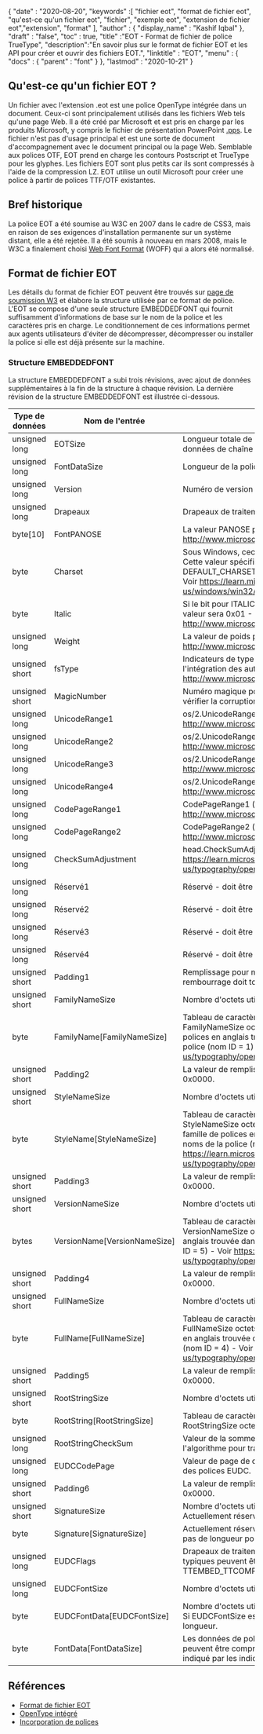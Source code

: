 {
  "date" : "2020-08-20",
  "keywords" :[ "fichier eot", "format de fichier eot", "qu'est-ce qu'un fichier eot", "fichier", "exemple eot", "extension de fichier eot","extension", "format" ],
  "author" : {
    "display_name" : "Kashif Iqbal"
},
  "draft" : "false",
  "toc" : true,
  "title" :"EOT - Format de fichier de police TrueType",
  "description":"En savoir plus sur le format de fichier EOT et les API pour créer et ouvrir des fichiers EOT.",
  "linktitle" : "EOT",
  "menu" : {
    "docs" : {
      "parent" : "font"
}
},
  "lastmod" : "2020-10-21"
}

## Qu'est-ce qu'un fichier EOT ?

Un fichier avec l'extension .eot est une police OpenType intégrée dans un document. Ceux-ci sont principalement utilisés dans les fichiers Web tels qu'une page Web. Il a été créé par Microsoft et est pris en charge par les produits Microsoft, y compris le fichier de présentation PowerPoint [.pps](/fr/presentation/pps). Le fichier n'est pas d'usage principal et est une sorte de document d'accompagnement avec le document principal ou la page Web. Semblable aux polices OTF, EOT prend en charge les contours Postscript et TrueType pour les glyphes. Les fichiers EOT sont plus petits car ils sont compressés à l'aide de la compression LZ. EOT utilise un outil Microsoft pour créer une police à partir de polices TTF/OTF existantes.

## Bref historique

La police EOT a été soumise au W3C en 2007 dans le cadre de CSS3, mais en raison de ses exigences d'installation permanente sur un système distant, elle a été rejetée. Il a été soumis à nouveau en mars 2008, mais le W3C a finalement choisi [Web Font Format](/fr/font/woff/) (WOFF) qui a alors été normalisé.

## Format de fichier EOT

Les détails du format de fichier EOT peuvent être trouvés sur [page de soumission W3](https://www.w3.org/Submission/EOT/#FileFormat) et élabore la structure utilisée par ce format de police. L'EOT se compose d'une seule structure EMBEDDEDFONT qui fournit suffisamment d'informations de base sur le nom de la police et les caractères pris en charge. Le conditionnement de ces informations permet aux agents utilisateurs d'éviter de décompresser, décompresser ou installer la police si elle est déjà présente sur la machine.

### Structure EMBEDDEDFONT
La structure EMBEDDEDFONT a subi trois révisions, avec ajout de données supplémentaires à la fin de la structure à chaque révision. La dernière révision de la structure EMBEDDEDFONT est illustrée ci-dessous.

|Type de données|Nom de l'entrée|Description|
---|---|---|
|unsigned long|EOTSize|Longueur totale de la structure en octets (y compris les données de chaîne et de police)|
|unsigned long|FontDataSize|Longueur de la police OpenType (FontData) en octets|
|unsigned long|Version|Numéro de version de ce format - 0x00020002|
|unsigned long|Drapeaux|Drapeaux de traitement|
|byte[10]|FontPANOSE|La valeur PANOSE pour cette police - Voir http://www.microsoft.com/typography/otspec/os2.htm#pan|
|byte|Charset|Sous Windows, ceci est dérivé de TEXTMETRIC.tmCharSet. Cette valeur spécifie le jeu de caractères de la police. DEFAULT_CHARSET (0x01) n'indique aucune préférence. - Voir https://learn.microsoft.com/en-us/windows/win32/api/wingdi/ns-wingdi-textmetrica|
|byte|Italic|Si le bit pour ITALIC est défini dans OS/2.fsSelection, la valeur sera 0x01 - Voir http://www.microsoft.com/typography/otspec/os2.htm#fss|
|unsigned long|Weight|La valeur de poids pour cette police - Voir http://www.microsoft.com/typography/otspec/os2.htm#wtc|
|unsigned short|fsType|Indicateurs de type qui fournissent des informations sur l'intégration des autorisations - Voir http://www.microsoft.com/typography/otspec/os2.htm#fst|
|unsigned short|MagicNumber|Numéro magique pour le fichier EOT - 0x504C. Utilisé pour vérifier la corruption des données.|
|unsigned long|UnicodeRange1|os/2.UnicodeRange1 (bits 0-31) - Voir http://www.microsoft.com/typography/otspec/os2.htm#ur|
|unsigned long|UnicodeRange2|os/2.UnicodeRange2 (bits 32-63) - Voir http://www.microsoft.com/typography/otspec/os2.htm#ur|
|unsigned long|UnicodeRange3|os/2.UnicodeRange3 (bits 64-95) - Voir http://www.microsoft.com/typography/otspec/os2.htm#ur|
|unsigned long|UnicodeRange4|os/2.UnicodeRange4 (bits 96-127) - Voir http://www.microsoft.com/typography/otspec/os2.htm#ur|
|unsigned long|CodePageRange1|CodePageRange1 (bits 0-31) - Voir http://www.microsoft.com/typography/otspec/os2.htm#cpr|
|unsigned long|CodePageRange2|CodePageRange2 (bits 32-63) - Voir http://www.microsoft.com/typography/otspec/os2.htm#cpr|
|unsigned long|CheckSumAdjustment|head.CheckSumAdjustment - Voir https://learn.microsoft.com/en-us/typography/opentype/spec/head|
|unsigned long|Réservé1|Réservé - doit être 0|
|unsigned long|Réservé2|Réservé - doit être 0|
|unsigned long|Réservé3|Réservé - doit être 0|
|unsigned long|Réservé4|Réservé - doit être 0|
|unsigned short|Padding1|Remplissage pour maintenir l'alignement long. La valeur de rembourrage doit toujours être définie sur 0x0000.|
|unsigned short|FamilyNameSize|Nombre d'octets utilisés par le tableau FamilyName|
|byte|FamilyName[FamilyNameSize]|Tableau de caractères UTF-16 d'une longueur de FamilyNameSize octets. Il s'agit de la chaîne de la famille de polices en anglais trouvée dans le tableau des noms de la police (nom ID = 1) - Voir https://learn.microsoft.com/en-us/typography/opentype/spec/name|
|unsigned short|Padding2|La valeur de remplissage doit toujours être définie sur 0x0000.|
|unsigned short|StyleNameSize|Nombre d'octets utilisés par StyleName|
|byte|StyleName[StyleNameSize]|Tableau de caractères UTF-16 d'une longueur de StyleNameSize octets. Il s'agit de la chaîne de la sous-famille de polices en anglais trouvée dans le tableau des noms de la police (nom ID = 2) - Voir https://learn.microsoft.com/en-us/typography/opentype/spec/name|
|unsigned short|Padding3|La valeur de remplissage doit toujours être définie sur 0x0000.|
|unsigned short|VersionNameSize|Nombre d'octets utilisés par VersionName|
|bytes|VersionName[VersionNameSize]|Tableau de caractères UTF-16 d'une longueur de VersionNameSize octets. Il s'agit de la chaîne de version en anglais trouvée dans le tableau des noms de la police (nom ID = 5) - Voir https://learn.microsoft.com/en-us/typography/opentype/spec/name|
|unsigned short|Padding4|La valeur de remplissage doit toujours être définie sur 0x0000.|
|unsigned short|FullNameSize|Nombre d'octets utilisés par le FullName|
|byte|FullName[FullNameSize]|Tableau de caractères UTF-16 d'une longueur de FullNameSize octets. Il s'agit de la chaîne de nom complet en anglais trouvée dans le tableau des noms de la police (nom ID = 4) - Voir https://learn.microsoft.com/en-us/typography/opentype/spec/name|
|unsigned short|Padding5|La valeur de remplissage doit toujours être définie sur 0x0000.|
|unsigned short|RootStringSize|Nombre d'octets utilisés par le tableau RootString|
|byte|RootString[RootStringSize]|Tableau de caractères UTF-16 d'une longueur de RootStringSize octets.|
|unsigned long|RootStringCheckSum|Valeur de la somme de contrôle de la chaîne racine. Voir l'algorithme pour traiter RootStringChecksum ci-dessous.|
|unsigned long|EUDCCodePage|Valeur de page de code nécessaire pour la prise en charge des polices EUDC.|
|unsigned short|Padding6|La valeur de remplissage doit toujours être définie sur 0x0000.|
|unsigned short|SignatureSize|Nombre d'octets utilisés par le tableau Signature. Actuellement réservé et doit être défini sur 0x0000.|
|byte|Signature[SignatureSize]|Actuellement réservé. Si SignatureSize est 0x0000, il n'y a pas de longueur pour ce tableau.|
|unsigned long|EUDCFlags|Drapeaux de traitement pour la police EUDC. Les valeurs typiques peuvent être TTEMBED_XORENCRYPTDATA et TTEMBED_TTCOMPRESSED.|
|unsigned long|EUDCFontSize|Nombre d'octets utilisés par le tableau Signature.|
|byte|EUDCFontData[EUDCFontSize]|Nombre d'octets utilisés pour les données de police EUDC. Si EUDCFontSize est 0x00000000, ce tableau n'a pas de longueur.|
|byte|FontData[FontDataSize]|Les données de police pour ce fichier EOT. Les données peuvent être compressées ou cryptées XOR comme indiqué par les indicateurs de traitement.|

## Références

* [Format de fichier EOT](https://www.w3.org/Submission/EOT/)
* [OpenType intégré](https://en.wikipedia.org/wiki/Embedded_OpenType)
* [Incorporation de polices](https://en.wikipedia.org/wiki/Font_embedding)

